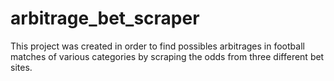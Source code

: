 # arbitrage_bet_scraper

This project was created in order to find possibles arbitrages in football matches of various categories by scraping the odds from three different bet sites.
